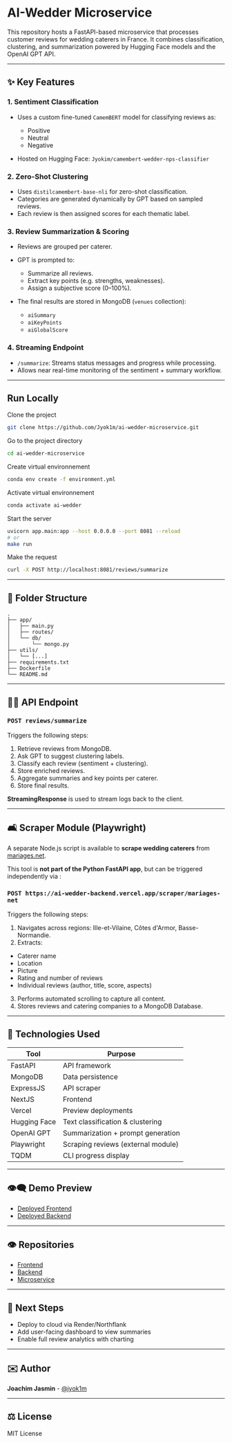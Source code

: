# AI-Wedder Microservice

This repository hosts a FastAPI-based microservice that processes customer reviews for wedding caterers in France. It combines classification, clustering, and summarization powered by Hugging Face models and the OpenAI GPT API.

---

## ✨ Key Features

### 1. **Sentiment Classification**

- Uses a custom fine-tuned `CamemBERT` model for classifying reviews as:

  - Positive
  - Neutral
  - Negative

- Hosted on Hugging Face: `Jyokim/camembert-wedder-nps-classifier`

### 2. **Zero-Shot Clustering**

- Uses `distilcamembert-base-nli` for zero-shot classification.
- Categories are generated dynamically by GPT based on sampled reviews.
- Each review is then assigned scores for each thematic label.

### 3. **Review Summarization & Scoring**

- Reviews are grouped per caterer.
- GPT is prompted to:

  - Summarize all reviews.
  - Extract key points (e.g. strengths, weaknesses).
  - Assign a subjective score (0–100%).

- The final results are stored in MongoDB (`venues` collection):

  - `aiSummary`
  - `aiKeyPoints`
  - `aiGlobalScore`

### 4. **Streaming Endpoint**

- `/summarize`: Streams status messages and progress while processing.
- Allows near real-time monitoring of the sentiment + summary workflow.

---

## Run Locally

Clone the project

```bash
git clone https://github.com/Jyok1m/ai-wedder-microservice.git
```

Go to the project directory

```bash
cd ai-wedder-microservice
```

Create virtual environnement

```bash
conda env create -f environment.yml
```

Activate virtual environnement

```bash
conda activate ai-wedder
```

Start the server

```bash
uvicorn app.main:app --host 0.0.0.0 --port 8081 --reload
# or
make run
```

Make the request

```bash
curl -X POST http://localhost:8081/reviews/summarize
```

---

## 📂 Folder Structure

```
.
├── app/
│   ├── main.py
│   ├── routes/
│   └── db/
│       └── mongo.py
├── utils/
│   └── [...]
├── requirements.txt
├── Dockerfile
└── README.md
```

---

## 🚸‍♂️ API Endpoint

### `POST reviews/summarize`

Triggers the following steps:

1. Retrieve reviews from MongoDB.
2. Ask GPT to suggest clustering labels.
3. Classify each review (sentiment + clustering).
4. Store enriched reviews.
5. Aggregate summaries and key points per caterer.
6. Store final results.

**StreamingResponse** is used to stream logs back to the client.

---

## 🛋️ Scraper Module (Playwright)

A separate Node.js script is available to **scrape wedding caterers** from [mariages.net](https://www.mariages.net).

This tool is **not part of the Python FastAPI app**, but can be triggered independently via :

### `POST https://ai-wedder-backend.vercel.app/scraper/mariages-net`

Triggers the following steps:

1. Navigates across regions: Ille-et-Vilaine, Côtes d'Armor, Basse-Normandie.
2. Extracts:

- Caterer name
- Location
- Picture
- Rating and number of reviews
- Individual reviews (author, title, score, aspects)

3. Performs automated scrolling to capture all content.
4. Stores reviews and catering companies to a MongoDB Database.

---

## 🫹 Technologies Used

| Tool         | Purpose                            |
| ------------ | ---------------------------------- |
| FastAPI      | API framework                      |
| MongoDB      | Data persistence                   |
| ExpressJS    | API scraper                        |
| NextJS       | Frontend                           |
| Vercel       | Preview deployments                |
| Hugging Face | Text classification & clustering   |
| OpenAI GPT   | Summarization + prompt generation  |
| Playwright   | Scraping reviews (external module) |
| TQDM         | CLI progress display               |

---

## 👁‍🗨 Demo Preview

- [Deployed Frontend](https://ai-wedder-frontend.vercel.app)
- [Deployed Backend](https://ai-wedder-backend.vercel.app)

---

## 👁 Repositories

- [Frontend](https://github.com/Jyok1m/ai-wedder-frontend)
- [Backend](https://github.com/Jyok1m/ai-wedder-backend)
- [Microservice](https://github.com/Jyok1m/ai-wedder-microservice)

---

## 🚀 Next Steps

- Deploy to cloud via Render/Northflank
- Add user-facing dashboard to view summaries
- Enable full review analytics with charting

---

## ✉️ Author

**Joachim Jasmin** - [@jyok1m](https://github.com/jyok1m)

---

## ⚖️ License

MIT License
